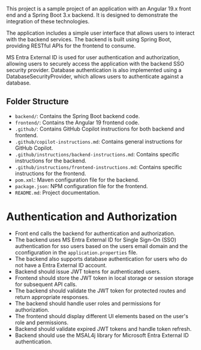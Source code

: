 This project is a sample project of an application with an Angular 19.x front end and a Spring Boot 3.x backend. It is designed to demonstrate the integration of these technologies.

The application includes a simple user interface that allows users to interact with the backend services. The backend is built using Spring Boot, providing RESTful APIs for the frontend to consume.

MS Entra External ID is used for user authentication and authorization, allowing users to securely access the application with the backend SSO security provider.  Database authentication is also implemented using a DatabaseSecurityProvider, which allows users to authenticate against a database.

## Folder Structure
- `backend/`: Contains the Spring Boot backend code.
- `frontend/`: Contains the Angular 19 frontend code.   
- `.github/`: Contains GitHub Copilot instructions for both backend and frontend.
- `.github/copilot-instructions.md`: Contains general instructions for GitHub Copilot.
- `.github/instructions/backend-instructions.md`: Contains specific instructions for the backend.
- `.github/instructions/frontend-instructions.md`: Contains specific instructions for the frontend.
- `pom.xml`: Maven configuration file for the backend.
- `package.json`: NPM configuration file for the frontend.
- `README.md`: Project documentation.

# Authentication and Authorization
 - Front end calls the backend for authentication and authorization.
 - The backend uses MS Entra External ID for Single Sign-On (SSO) authentication for sso users based on the users email domain and the cconfiguration in the `application.properties` file.
 - The backend also supports database authentication for users who do not have a Entra External ID account.
 - Backend should issue JWT tokens for authenticated users.
 - Frontend should store the JWT token in local storage or session storage for subsequent API calls.
- The backend should validate the JWT token for protected routes and return appropriate responses.
- The backend should handle user roles and permissions for authorization.
- The frontend should display different UI elements based on the user's role and permissions.
- Backend should validate expired JWT tokens and handle token refresh.
- Backend should use the MSAL4j library for Microsoft Entra External ID authentication.